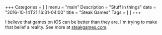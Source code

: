 +++
Categories = [
]
menu = "main"
Description = "Stuff in things"
date = "2016-10-14T21:16:31-04:00"
title = "Steak Games"
Tags = [
]
+++

I believe that games on iOS can be better than they are. I'm trying to make that belief a reality.
See more at [steakgames.com](http://steakgames.com).

